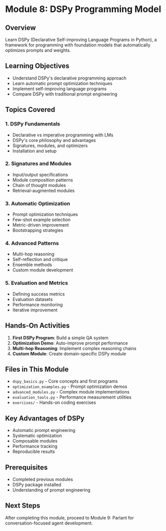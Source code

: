 # Module 8: DSPy Programming Model

## Overview
Learn DSPy (Declarative Self-improving Language Programs in Python), a framework for programming with foundation models that automatically optimizes prompts and weights.

## Learning Objectives
- Understand DSPy's declarative programming approach
- Learn automatic prompt optimization techniques
- Implement self-improving language programs
- Compare DSPy with traditional prompt engineering

## Topics Covered

### 1. DSPy Fundamentals
- Declarative vs imperative programming with LMs
- DSPy's core philosophy and advantages
- Signatures, modules, and optimizers
- Installation and setup

### 2. Signatures and Modules
- Input/output specifications
- Module composition patterns
- Chain of thought modules
- Retrieval-augmented modules

### 3. Automatic Optimization
- Prompt optimization techniques
- Few-shot example selection
- Metric-driven improvement
- Bootstrapping strategies

### 4. Advanced Patterns
- Multi-hop reasoning
- Self-reflection and critique
- Ensemble methods
- Custom module development

### 5. Evaluation and Metrics
- Defining success metrics
- Evaluation datasets
- Performance monitoring
- Iterative improvement

## Hands-On Activities
1. **First DSPy Program**: Build a simple QA system
2. **Optimization Demo**: Auto-improve prompt performance
3. **Multi-hop Reasoning**: Implement complex reasoning chains
4. **Custom Module**: Create domain-specific DSPy module

## Files in This Module
- `dspy_basics.py` - Core concepts and first programs
- `optimization_examples.py` - Prompt optimization demos
- `advanced_modules.py` - Complex module implementations
- `evaluation_tools.py` - Performance measurement utilities
- `exercises/` - Hands-on coding exercises

## Key Advantages of DSPy
- Automatic prompt engineering
- Systematic optimization
- Composable modules
- Performance tracking
- Reproducible results

## Prerequisites
- Completed previous modules
- DSPy package installed
- Understanding of prompt engineering

## Next Steps
After completing this module, proceed to Module 9: Parlant for conversation-focused agent development.